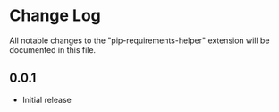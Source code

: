 # Change Log

All notable changes to the "pip-requirements-helper" extension will be documented in this file.

## 0.0.1
- Initial release
